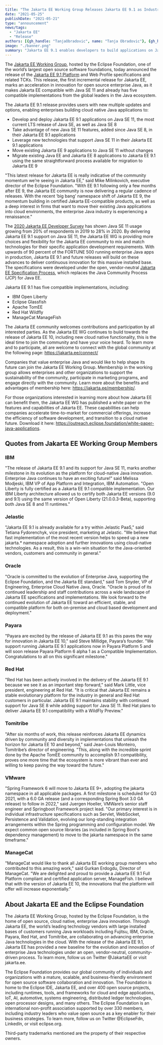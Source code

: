 ```yaml
---
title: "The Jakarta EE Working Group Releases Jakarta EE 9.1 as Industry Continues to Embrace Open Source Enterprise Java"
date: "2021-05-25"
publishDate: "2021-05-21"
type: "announcement"
news/tags:
  - "Jakarta EE"
  - "Release"
authors: [{gh_handle: "TanjaObradovic", name: "Tanja Obradovic"}, {gh_handle: "ivargrimstad", name: "Ivar Grimstad"}]
image: "./banner.png"
summary: "Jakarta EE 9.1 enables developers to build applications on Java SE 11; Five compatible implementations are already available"
---
```


The [Jakarta EE Working Group](https://jakarta.ee), hosted by the Eclipse Foundation, one of the world’s largest open source software foundations, today announced the release of the [Jakarta EE 9.1 Platform](https://jakarta.ee/release/9.1/) and Web Profile specifications and related TCKs. This release, the first incremental release for Jakarta EE, marks an acceleration in innovation for open source enterprise Java, as it makes Jakarta EE compatible with Java SE 11 and already has five compatible implementations from the global leaders in the Java ecosystem.

The Jakarta EE 9.1 release provides users with new multiple updates and options, enabling enterprises building cloud native Java applications to:

- Develop and deploy Jakarta EE 9.1 applications on Java SE 11, the most current LTS release of Java SE, as well as Java SE 8
- Take advantage of new Java SE 11 features, added since Java SE 8, in their Jakarta EE 9.1 applications  
- Leverage new technologies that support Java SE 11 in their Jakarta EE 9.1 applications
- Move existing Jakarta EE 9 applications to Java SE 11 without changes
- Migrate existing Java EE and Jakarta EE 8 applications to Jakarta EE 9.1 using the same straightforward process available for migration to Jakarta EE 9

"This latest release for Jakarta EE is really indicative of the community momentum we’re seeing in Jakarta EE," said Mike Milinkovich, executive director of the Eclipse Foundation. "With EE 9.1 following only a few months after EE 9, the Jakarta EE community is now delivering a regular cadence of releases. With the recent ‘big bang’ namespace shift of Jakarta EE 9, the momentum building in certified Jakarta EE-compatible products, as well as a deep interest in firms that want to move their existing Java applications into cloud environments, the enterprise Java industry is experiencing a renaissance."

The [2020 Jakarta EE Developer Survey](https://jakarta.ee/documents/insights/2020-Jakarta-EE-Developer-Survey-Report.pdf) has shown Java SE 11 usage growing from 20% of respondents in 2019 to 28% in 2020.  By delivering Jakarta EE 9.1 support on Java SE 11, the Jakarta EE WG is providing more choices and flexibility for the Jakarta EE community to mix and match technologies for their specific application development requirements. With upwards of 90 percent of the FORTUNE 500 running enterprise Java apps in production, Jakarta EE 9.1 and future releases will build on these advances to deliver continuous innovation for this massive installed base. The specifications were developed under the open, vendor-neutral [Jakarta EE Specification Process](https://jakarta.ee/about/jesp/), which replaces the Java Community Process (JCP) for Java EE.

Jakarta EE 9.1 has five compatible implementations, including:

- IBM Open Liberty
- Eclipse Glassfish
- Apache TomEE
- Red Hat Wildfly
- ManageCat ManageFish

The Jakarta EE community welcomes contributions and participation by all interested parties. As the Jakarta EE WG continues to build towards the release of Jakarta EE 10, including new cloud native functionality, this is the ideal time to join the community and have your voice heard. To learn more and to participate, all are welcome to connect with the global community at the following page: https://jakarta.ee/connect/

Companies that value enterprise Java and would like to help shape its future can join the Jakarta EE Working Group. Membership in the working group allows enterprises and other organizations to support the sustainability of the community, participate in marketing programs, and engage directly with the community. Learn more about the benefits and advantages of membership here: https://jakarta.ee/membership/.

For those organizations interested in learning more about how Jakarta EE can benefit them, the Jakarta EE WG has published a white paper on the features and capabilities of Jakarta EE. These capabilities can help companies accelerate time-to-market for commercial offerings, increase the efficiency of software development, and transition to a cloud native future. Download it here: https://outreach.eclipse.foundation/white-paper-java-applications.

## Quotes from Jakarta EE Working Group Members

### IBM
"The release of Jakarta EE 9.1 and its support for Java SE 11, marks another milestone in its evolution as the platform for cloud-native Java innovation. Enterprise Java continues to have an exciting future!" said Melissa Modjeski, IBM VP of App Platform and Integration, IBM Automation. "Open Liberty is fully certified as a Jakarta EE 9.1 compatible implementation. Our IBM Liberty architecture allowed us to certify both Jakarta EE versions (9.0 and 9.1) using the same version of Open Liberty (21.0.0.3-Beta), supporting both Java SE 8 and 11 runtimes."

### Jelastic
"Jakarta EE 9.1 is already available for a try within Jelastic PaaS," said Tetiana Fydorenchyk, vice president, marketing at Jelastic. "We believe that fast implementation of the most recent version helps to speed up a new jakarta.* namespace adoption and further innovations using cloud-native technologies. As a result, this is a win-win situation for the Java-oriented vendors, customers and community in general."

### Oracle
"Oracle is committed to the evolution of Enterprise Java, supporting the Eclipse Foundation, and the Jakarta EE standard," said Tom Snyder, VP of Engineering, Enterprise Cloud Native Java, Oracle.  "Oracle is proud of its continued leadership and staff contributions across a wide landscape of Jakarta EE specifications and implementations. We look forward to the continued evolution of Jakarta EE toward an efficient, stable, and compatible platform for both on-premise and cloud based development and deployment."

### Payara
"Payara are excited by the release of Jakarta EE 9.1 as this paves the way for innovation in Jakarta EE 10," said Steve Millidge, Payara’s founder. "We support running Jakarta EE 9.1 applications now in Payara Platform 5 and will soon release Payara Platform 6 alpha 1 as a Compatible Implementation. Congratulations to all on this significant milestone."

### Red Hat
"Red Hat has been actively involved in the delivery of the Jakarta EE 9.1 because we see it as an important step forward," said Mark Little, vice president, engineering at Red Hat. "It is critical that Jakarta EE remains a stable evolutionary platform for the industry in general and Red Hat customers in particular. Jakarta EE 9.1 maintains stability with continued support for Java SE 8 while adding support for Java SE 11. Red Hat plans to deliver Jakarta EE 9.1 compatibility with a WildFly Preview."

### Tomitribe
"After six months of work, this release reinforces Jakarta EE dynamics driven by community and diversity in implementations that unleash the horizon for Jakarta EE 10 and beyond," said Jean-Louis Monteiro, Tomitribe’s director of engineering. "This, along with the incredible sprint done by the Apache TomEE community to accomplish 9.1 compatibility, proves one more time that the ecosystem is more vibrant than ever and willing to keep paving the way toward the future."

### VMware
"Spring Framework 6 will move to Jakarta EE 9+, adopting the jakarta namespace in all applicable packages. A first milestone is scheduled for Q3 2021, with a 6.0 GA release (and a corresponding Spring Boot 3.0 GA release) to follow in 2022," said Juergen Hoeller, VMWare’s senior staff engineer and Springboot Framework project lead. "Our primary interest is in individual infrastructure specifications such as Servlet, WebSocket, Persistence and Validation, evolving our long-standing integration arrangements within the Spring programming and configuration model. We expect common open source libraries (as included in Spring Boot's dependency management) to move to the jakarta namespace in the same timeframe."

### ManageCat
"ManageCat would like to thank all Jakarta EE working group members who contributed to this amazing work," said Gurkan Erdogdu, Director of ManageCat. "We are delighted and proud to provide a Jakarta EE 9.1 Full Platform compliant and certified application server, ManageFish. I believe that with the version of Jakarta EE 10, the innovations that the platform will offer will increase exponentially."

## About Jakarta EE and the Eclipse Foundation

The Jakarta EE Working Group, hosted by the Eclipse Foundation, is the home of open source, cloud native, enterprise Java innovation. Through Jakarta EE, the world’s leading technology vendors with large installed bases of customers running Java workloads including Fujitsu, IBM, Oracle, Payara, Red Hat, and Tomitribe, are collaborating on advancing enterprise Java technologies in the cloud. With the release of the Jakarta EE 9.1, Jakarta EE has provided a new baseline for the evolution and innovation of enterprise Java technologies under an open, vendor-neutral, community-driven process. To learn more, follow us on Twitter @JakartaEE or visit jakarta.ee.

The Eclipse Foundation provides our global community of individuals and organizations with a mature, scalable, and business-friendly environment for open source software collaboration and innovation. The Foundation is home to the Eclipse IDE, Jakarta EE, and over 400 open source projects, including runtimes, tools, and frameworks for cloud and edge applications, IoT, AI, automotive, systems engineering, distributed ledger technologies, open processor designs, and many others. The Eclipse Foundation is an international non-profit association supported by over 330 members, including industry leaders who value open source as a key enabler for their business strategies. To learn more, follow us on Twitter @EclipseFdn, LinkedIn, or visit eclipse.org.

Third-party trademarks mentioned are the property of their respective owners.
